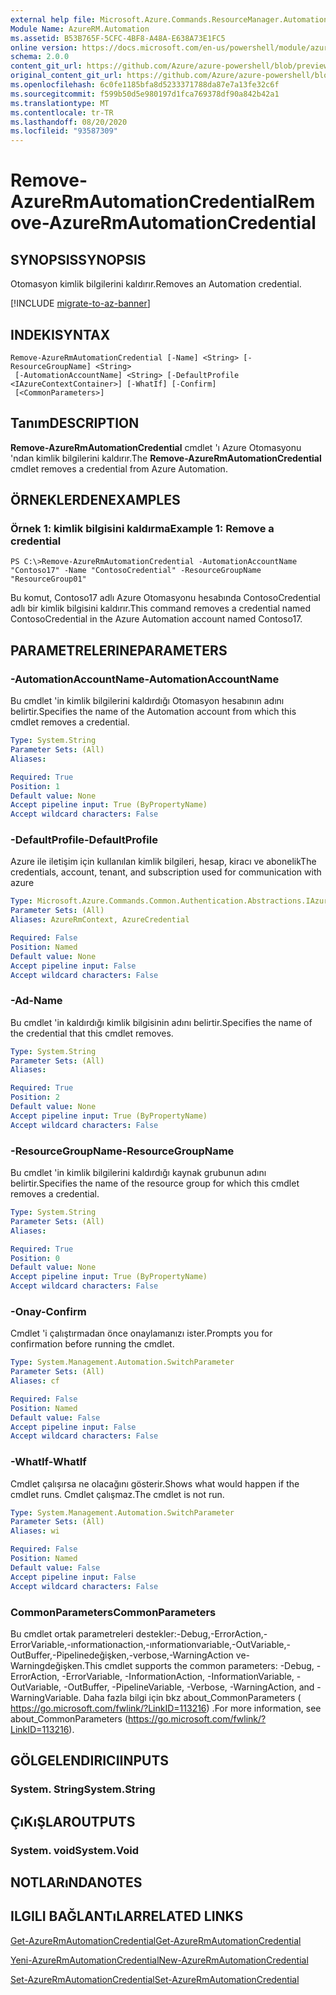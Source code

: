 ```yaml
---
external help file: Microsoft.Azure.Commands.ResourceManager.Automation.dll-Help.xml
Module Name: AzureRM.Automation
ms.assetid: B53B765F-5CFC-4BF8-A48A-E638A73E1FC5
online version: https://docs.microsoft.com/en-us/powershell/module/azurerm.automation/remove-azurermautomationcredential
schema: 2.0.0
content_git_url: https://github.com/Azure/azure-powershell/blob/preview/src/ResourceManager/Automation/Commands.Automation/help/Remove-AzureRMAutomationCredential.md
original_content_git_url: https://github.com/Azure/azure-powershell/blob/preview/src/ResourceManager/Automation/Commands.Automation/help/Remove-AzureRMAutomationCredential.md
ms.openlocfilehash: 6c0fe1185bfa8d5233371788da87e7a13fe32c6f
ms.sourcegitcommit: f599b50d5e980197d1fca769378df90a842b42a1
ms.translationtype: MT
ms.contentlocale: tr-TR
ms.lasthandoff: 08/20/2020
ms.locfileid: "93587309"
---
```

# <span data-ttu-id="6710f-101">Remove-AzureRmAutomationCredential</span><span class="sxs-lookup"><span data-stu-id="6710f-101">Remove-AzureRmAutomationCredential</span></span>

## <span data-ttu-id="6710f-102">SYNOPSIS</span><span class="sxs-lookup"><span data-stu-id="6710f-102">SYNOPSIS</span></span>
<span data-ttu-id="6710f-103">Otomasyon kimlik bilgilerini kaldırır.</span><span class="sxs-lookup"><span data-stu-id="6710f-103">Removes an Automation credential.</span></span>

[!INCLUDE [migrate-to-az-banner](../../includes/migrate-to-az-banner.md)]

## <span data-ttu-id="6710f-104">INDEKI</span><span class="sxs-lookup"><span data-stu-id="6710f-104">SYNTAX</span></span>

```
Remove-AzureRmAutomationCredential [-Name] <String> [-ResourceGroupName] <String>
 [-AutomationAccountName] <String> [-DefaultProfile <IAzureContextContainer>] [-WhatIf] [-Confirm]
 [<CommonParameters>]
```

## <span data-ttu-id="6710f-105">Tanım</span><span class="sxs-lookup"><span data-stu-id="6710f-105">DESCRIPTION</span></span>
<span data-ttu-id="6710f-106">**Remove-AzureRmAutomationCredential** cmdlet 'ı Azure Otomasyonu 'ndan kimlik bilgilerini kaldırır.</span><span class="sxs-lookup"><span data-stu-id="6710f-106">The **Remove-AzureRmAutomationCredential** cmdlet removes a credential from Azure Automation.</span></span>

## <span data-ttu-id="6710f-107">ÖRNEKLERDEN</span><span class="sxs-lookup"><span data-stu-id="6710f-107">EXAMPLES</span></span>

### <span data-ttu-id="6710f-108">Örnek 1: kimlik bilgisini kaldırma</span><span class="sxs-lookup"><span data-stu-id="6710f-108">Example 1: Remove a credential</span></span>
```
PS C:\>Remove-AzureRmAutomationCredential -AutomationAccountName "Contoso17" -Name "ContosoCredential" -ResourceGroupName "ResourceGroup01"
```

<span data-ttu-id="6710f-109">Bu komut, Contoso17 adlı Azure Otomasyonu hesabında ContosoCredential adlı bir kimlik bilgisini kaldırır.</span><span class="sxs-lookup"><span data-stu-id="6710f-109">This command removes a credential named ContosoCredential in the Azure Automation account named Contoso17.</span></span>

## <span data-ttu-id="6710f-110">PARAMETRELERINE</span><span class="sxs-lookup"><span data-stu-id="6710f-110">PARAMETERS</span></span>

### <span data-ttu-id="6710f-111">-AutomationAccountName</span><span class="sxs-lookup"><span data-stu-id="6710f-111">-AutomationAccountName</span></span>
<span data-ttu-id="6710f-112">Bu cmdlet 'in kimlik bilgilerini kaldırdığı Otomasyon hesabının adını belirtir.</span><span class="sxs-lookup"><span data-stu-id="6710f-112">Specifies the name of the Automation account from which this cmdlet removes a credential.</span></span>

```yaml
Type: System.String
Parameter Sets: (All)
Aliases:

Required: True
Position: 1
Default value: None
Accept pipeline input: True (ByPropertyName)
Accept wildcard characters: False
```

### <span data-ttu-id="6710f-113">-DefaultProfile</span><span class="sxs-lookup"><span data-stu-id="6710f-113">-DefaultProfile</span></span>
<span data-ttu-id="6710f-114">Azure ile iletişim için kullanılan kimlik bilgileri, hesap, kiracı ve abonelik</span><span class="sxs-lookup"><span data-stu-id="6710f-114">The credentials, account, tenant, and subscription used for communication with azure</span></span>

```yaml
Type: Microsoft.Azure.Commands.Common.Authentication.Abstractions.IAzureContextContainer
Parameter Sets: (All)
Aliases: AzureRmContext, AzureCredential

Required: False
Position: Named
Default value: None
Accept pipeline input: False
Accept wildcard characters: False
```

### <span data-ttu-id="6710f-115">-Ad</span><span class="sxs-lookup"><span data-stu-id="6710f-115">-Name</span></span>
<span data-ttu-id="6710f-116">Bu cmdlet 'in kaldırdığı kimlik bilgisinin adını belirtir.</span><span class="sxs-lookup"><span data-stu-id="6710f-116">Specifies the name of the credential that this cmdlet removes.</span></span>

```yaml
Type: System.String
Parameter Sets: (All)
Aliases:

Required: True
Position: 2
Default value: None
Accept pipeline input: True (ByPropertyName)
Accept wildcard characters: False
```

### <span data-ttu-id="6710f-117">-ResourceGroupName</span><span class="sxs-lookup"><span data-stu-id="6710f-117">-ResourceGroupName</span></span>
<span data-ttu-id="6710f-118">Bu cmdlet 'in kimlik bilgilerini kaldırdığı kaynak grubunun adını belirtir.</span><span class="sxs-lookup"><span data-stu-id="6710f-118">Specifies the name of the resource group for which this cmdlet removes a credential.</span></span>

```yaml
Type: System.String
Parameter Sets: (All)
Aliases:

Required: True
Position: 0
Default value: None
Accept pipeline input: True (ByPropertyName)
Accept wildcard characters: False
```

### <span data-ttu-id="6710f-119">-Onay</span><span class="sxs-lookup"><span data-stu-id="6710f-119">-Confirm</span></span>
<span data-ttu-id="6710f-120">Cmdlet 'i çalıştırmadan önce onaylamanızı ister.</span><span class="sxs-lookup"><span data-stu-id="6710f-120">Prompts you for confirmation before running the cmdlet.</span></span>

```yaml
Type: System.Management.Automation.SwitchParameter
Parameter Sets: (All)
Aliases: cf

Required: False
Position: Named
Default value: False
Accept pipeline input: False
Accept wildcard characters: False
```

### <span data-ttu-id="6710f-121">-WhatIf</span><span class="sxs-lookup"><span data-stu-id="6710f-121">-WhatIf</span></span>
<span data-ttu-id="6710f-122">Cmdlet çalışırsa ne olacağını gösterir.</span><span class="sxs-lookup"><span data-stu-id="6710f-122">Shows what would happen if the cmdlet runs.</span></span>
<span data-ttu-id="6710f-123">Cmdlet çalışmaz.</span><span class="sxs-lookup"><span data-stu-id="6710f-123">The cmdlet is not run.</span></span>

```yaml
Type: System.Management.Automation.SwitchParameter
Parameter Sets: (All)
Aliases: wi

Required: False
Position: Named
Default value: False
Accept pipeline input: False
Accept wildcard characters: False
```

### <span data-ttu-id="6710f-124">CommonParameters</span><span class="sxs-lookup"><span data-stu-id="6710f-124">CommonParameters</span></span>
<span data-ttu-id="6710f-125">Bu cmdlet ortak parametreleri destekler:-Debug,-ErrorAction,-ErrorVariable,-ınformationaction,-ınformationvariable,-OutVariable,-OutBuffer,-Pipelinedeğişken,-verbose,-WarningAction ve-Warningdeğişken.</span><span class="sxs-lookup"><span data-stu-id="6710f-125">This cmdlet supports the common parameters: -Debug, -ErrorAction, -ErrorVariable, -InformationAction, -InformationVariable, -OutVariable, -OutBuffer, -PipelineVariable, -Verbose, -WarningAction, and -WarningVariable.</span></span> <span data-ttu-id="6710f-126">Daha fazla bilgi için bkz about_CommonParameters ( https://go.microsoft.com/fwlink/?LinkID=113216) .</span><span class="sxs-lookup"><span data-stu-id="6710f-126">For more information, see about_CommonParameters (https://go.microsoft.com/fwlink/?LinkID=113216).</span></span>

## <span data-ttu-id="6710f-127">GÖLGELENDIRICI</span><span class="sxs-lookup"><span data-stu-id="6710f-127">INPUTS</span></span>

### <span data-ttu-id="6710f-128">System. String</span><span class="sxs-lookup"><span data-stu-id="6710f-128">System.String</span></span>

## <span data-ttu-id="6710f-129">ÇıKıŞLAR</span><span class="sxs-lookup"><span data-stu-id="6710f-129">OUTPUTS</span></span>

### <span data-ttu-id="6710f-130">System. void</span><span class="sxs-lookup"><span data-stu-id="6710f-130">System.Void</span></span>

## <span data-ttu-id="6710f-131">NOTLARıNDA</span><span class="sxs-lookup"><span data-stu-id="6710f-131">NOTES</span></span>

## <span data-ttu-id="6710f-132">ILGILI BAĞLANTıLAR</span><span class="sxs-lookup"><span data-stu-id="6710f-132">RELATED LINKS</span></span>

[<span data-ttu-id="6710f-133">Get-AzureRmAutomationCredential</span><span class="sxs-lookup"><span data-stu-id="6710f-133">Get-AzureRmAutomationCredential</span></span>](./Get-AzureRMAutomationCredential.md)

[<span data-ttu-id="6710f-134">Yeni-AzureRmAutomationCredential</span><span class="sxs-lookup"><span data-stu-id="6710f-134">New-AzureRmAutomationCredential</span></span>](./New-AzureRMAutomationCredential.md)

[<span data-ttu-id="6710f-135">Set-AzureRmAutomationCredential</span><span class="sxs-lookup"><span data-stu-id="6710f-135">Set-AzureRmAutomationCredential</span></span>](./Set-AzureRMAutomationCredential.md)


